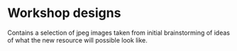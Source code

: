 Workshop designs
===============

Contains a selection of jpeg images taken from initial brainstorming of ideas of what the new resource will possible look like.
